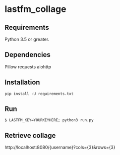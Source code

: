 # lastfm_collage

## Requirements
Python 3.5 or greater. 

## Dependencies
Pillow
requests
aiohttp

## Installation
`pip install -U requirements.txt`

## Run
`$ LASTFM_KEY=YOURKEYHERE; python3 run.py`

## Retrieve collage
http://localhost:8080/{username}?cols={3}&rows={3}
